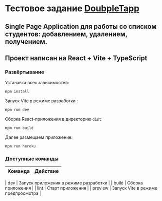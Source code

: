 # Тестовое задание <a href="https://doubletapp.ai/">DoubpleTapp</a>

## Single Page Application для работы со списком студентов: добавлением, удалением, получением. 
## Проект написан на React + Vite + TypeScript


### Развёртывание

Устанавка всех зависимостей:
```sh
npm install
```

Запуск Vite в режиме разработки :
```sh
npm run dev
```

Сборка React-приложения в директорию `dist`:
```sh
npm run build
```

Далее размещаем приложение:
```sh
npm run heroku
```



### Доступные команды

| Команда | Действие |
| ------------- | ------------- |

| dev | Запуск приложения в режиме разработки |
| build | Сборка приложения |
| lint | Старт приложения |
| preview | Запуск Vite в режиме предпросмотра |
